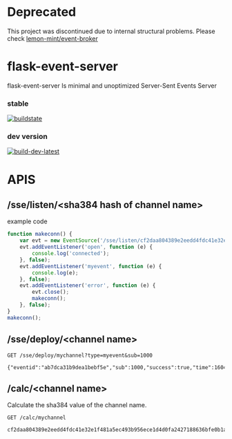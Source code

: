 # Deprecated
This project was discontinued due to internal structural problems. Please check
[lemon-mint/event-broker](https://github.com/lemon-mint/event-broker)

# flask-event-server
flask-event-server
Is minimal and unoptimized
Server-Sent Events Server

### stable
[![buildstate](https://github.com/lemon-mint/flask-event-server/workflows/build-latest/badge.svg)](https://hub.docker.com/r/icelemonmint/flask-event-server)

### dev version
[![build-dev-latest](https://github.com/lemon-mint/flask-event-server/workflows/build-dev-latest/badge.svg?branch=master)](https://hub.docker.com/r/icelemonmint/flask-event-server-dev)

# APIS
## /sse/listen/\<sha384 hash of channel name\>
example code
``` javascript
function makeconn() {
    var evt = new EventSource('/sse/listen/cf2daa804389e2eedd4fdc41e32e1f481a5ec493b956ece1d4d0fa2427188636bfe0b1abc462677e54b1d8d7447bc494');
    evt.addEventListener('open', function (e) {
        console.log('connected');
    }, false);
    evt.addEventListener('myevent', function (e) {
        console.log(e);
    }, false);
    evt.addEventListener('error', function (e) {
        evt.close();
        makeconn();
    }, false);
}
makeconn();
```
## /sse/deploy/\<channel name\>
```
GET /sse/deploy/mychannel?type=myevent&sub=1000

{"eventid":"ab7dca31b9dea1bebf5e","sub":1000,"success":true,"time":1604566637.6499722}
```
## /calc/\<channel name\>
Calculate the sha384 value of the channel name.
```
GET /calc/mychannel

cf2daa804389e2eedd4fdc41e32e1f481a5ec493b956ece1d4d0fa2427188636bfe0b1abc462677e54b1d8d7447bc494
```
